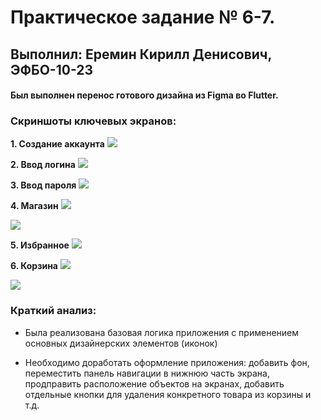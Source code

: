 # Практическое задание № 6-7.
## Выполнил: Еремин Кирилл Денисович, ЭФБО-10-23

#### Был выполнен перенос готового дизайна из Figma во Flutter.
### Скриншоты ключевых экранов:
**1. Создание аккаунта**
![](create_account.png)

**2. Ввод логина**
![](enter_login.png)

**3. Ввод пароля**
![](enter_password.png)

**4. Магазин**
![](shop_1.png)

![](shop_2.png)

**5. Избранное**
![](favorites.png)

**6. Корзина**
![](cart_1.png)

![](cart_2.png)


### Краткий анализ:
* Была реализована базовая логика приложения с применением основных дизайнерских элементов (иконок)

* Необходимо доработать оформление приложения: добавить фон, переместить панель навигации в нижнюю часть экрана, продправить расположение объектов на экранах, добавить отдельные кнопки для удаления конкретного товара из корзины и т.д.